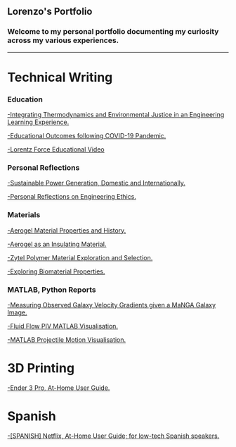 ## Lorenzo's Portfolio
### Welcome to my personal portfolio documenting my curiosity across my various experiences.
---

# Technical Writing

### Education

<a href="pdf/engEDU_LS.pdf" target="_blank">-Integrating Thermodynamics and Environmental Justice in an Engineering Learning Experience.<a>
  
<a href="pdf/Education_Impacts_Covid.pdf" target="_blank">-Educational Outcomes following COVID-19 Pandemic.</a>
  
<a href="https://www.youtube.com/watch?v=W7n8QA71kwo" target="blank">-Lorentz Force Educational Video</a>  

### Personal Reflections

<a href="pdf/Pow_Gen_Refl.pdf" target="_blank">-Sustainable Power Generation, Domestic and Internationally.</a>

<a href="pdf/Refl_EngEthics.pdf" target="_blank">-Personal Reflections on Engineering Ethics.</a>
  
### Materials

<a href="pdf/aerogels_history_LS.pdf" target="_blank">-Aerogel Material Properties and History.</a>

<a href="pdf/HeatTransfer_Model_Gr.pdf" target="_blank">-Aerogel as an Insulating Material.</a>

<a href="pdf/Materials_Final_Gr.pdf" target="_blank">-Zytel Polymer Material Exploration and Selection.</a>

<a href="pdf/BioMaterials_Gr.pdf" target="_blank">-Exploring Biomaterial Properties.</a>

### MATLAB, Python Reports
  
<a href="pdf/lorenzo_salgado_astro.pdf" target="_blank">-Measuring Observed Galaxy Velocity Gradients given a MaNGA Galaxy Image.</a>
  
<a href="pdf/PIV_MATLAB_FLUIDS_gr.pdf" target="_blank">-Fluid Flow PIV MATLAB Visualisation.</a>
  
<a href="pdf/LorenzoSalgado_ES2_FinalProject.pdf" target="_blank">-MATLAB Projectile Motion Visualisation.</a>  


# 3D Printing
  
<a href="pdf/User Guide Ender 3 Pro.pdf" target="_blank">-Ender 3 Pro, At-Home User Guide.</a>  
  
# Spanish
    
<a href="pdf/Netflix_Guide_Spanish.pdf" target="_blank">-[SPANISH] Netflix, At-Home User Guide; for low-tech Spanish speakers.</a>  

<!--
---
<p style="font-size:11px">Page template forked from <a href="https://github.com/evanca/quick-portfolio">evanca</a></p>
<!-- Remove above link if you don't want to attibute -->
